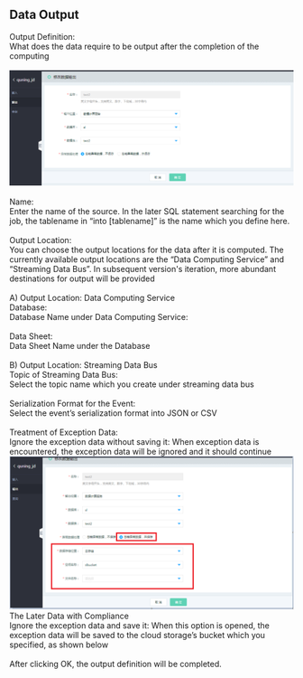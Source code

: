 ## Data Output<br>
Output Definition: <br>
What does the data require to be output after the completion of the computing<br><br>
![sc-020](https://github.com/jdcloudcom/cn/blob/edit/image/Streamcompute/SC-020.png?raw=true)<br><br>
Name: <br>
Enter the name of the source. In the later SQL statement searching for the job, the tablename in “into [tablename]” is the name which you define here. <br><br>
Output Location: <br>
You can choose the output locations for the data after it is computed. The currently available output locations are the “Data Computing Service” and “Streaming Data Bus”. In subsequent version's iteration, more abundant destinations for output will be provided<br><br>
A) 	 Output Location: Data Computing Service<br>
Database: <br>
Database Name under Data Computing Service: <br><br>
Data Sheet: <br>
Data Sheet Name under the Database<br><br>
B) Output Location: Streaming Data Bus<br>
Topic of Streaming Data Bus: <br>
Select the topic name which you create under streaming data bus<br><br>
Serialization Format for the Event: <br>
Select the event’s serialization format into JSON or CSV<br><br>
Treatment of Exception Data: <br>
Ignore the exception data without saving it: When exception data is encountered, the exception data will be ignored and it should continue <br>
![sc-021](https://github.com/jdcloudcom/cn/blob/edit/image/Streamcompute/SC-021.png?raw=true)<br>
The Later Data with Compliance<br>
Ignore the exception data and save it: When this option is opened, the exception data will be saved to the cloud storage’s bucket which you specified, as shown below<br><br>
After clicking OK, the output definition will be completed. <br>
